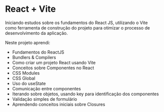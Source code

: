 # React + Vite

Iniciando estudos sobre os fundamentos do React JS, utilizando o Vite como ferramenta de construção do projeto para otimizar o processo de desenvolvimento da aplicação.

Neste projeto aprendi:
- Fundamentos do ReactJS
- Bundlers & Compilers
- Como criar um projeto React usando Vite
- Conceitos sobre Componentes no React
- CSS Modules
- CSS Global
- Uso do useState
- Comunicação entre componentes
- Iterando sobre objetos, usando key para identificação dos componentes
- Validação simples de formulário
- Aprendendo conceitos iniciais sobre Closures
